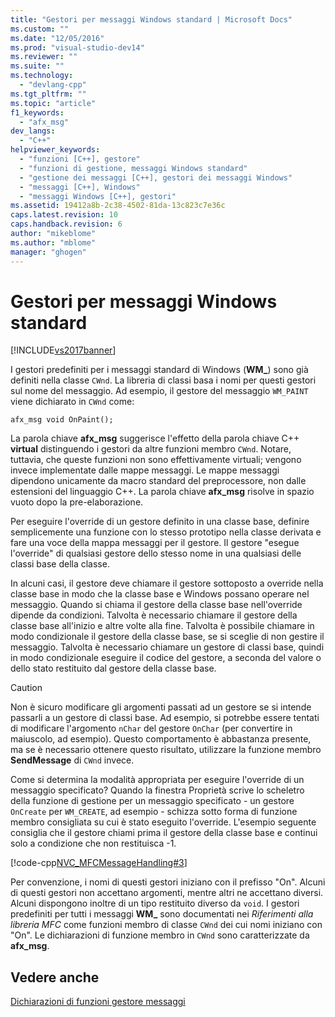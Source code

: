 ```yaml
---
title: "Gestori per messaggi Windows standard | Microsoft Docs"
ms.custom: ""
ms.date: "12/05/2016"
ms.prod: "visual-studio-dev14"
ms.reviewer: ""
ms.suite: ""
ms.technology: 
  - "devlang-cpp"
ms.tgt_pltfrm: ""
ms.topic: "article"
f1_keywords: 
  - "afx_msg"
dev_langs: 
  - "C++"
helpviewer_keywords: 
  - "funzioni [C++], gestore"
  - "funzioni di gestione, messaggi Windows standard"
  - "gestione dei messaggi [C++], gestori dei messaggi Windows"
  - "messaggi [C++], Windows"
  - "messaggi Windows [C++], gestori"
ms.assetid: 19412a8b-2c38-4502-81da-13c823c7e36c
caps.latest.revision: 10
caps.handback.revision: 6
author: "mikeblome"
ms.author: "mblome"
manager: "ghogen"
---
```

# Gestori per messaggi Windows standard
[!INCLUDE[vs2017banner](../assembler/inline/includes/vs2017banner.md)]

I gestori predefiniti per i messaggi standard di Windows \(**WM\_**\) sono già definiti nella classe `CWnd`.  La libreria di classi basa i nomi per questi gestori sul nome del messaggio.  Ad esempio, il gestore del messaggio `WM_PAINT` viene dichiarato in `CWnd` come:  
  
 `afx_msg void OnPaint();`  
  
 La parola chiave **afx\_msg** suggerisce l'effetto della parola chiave C\+\+ **virtual** distinguendo i gestori da altre funzioni membro `CWnd`.  Notare, tuttavia, che queste funzioni non sono effettivamente virtuali; vengono invece implementate dalle mappe messaggi.  Le mappe messaggi dipendono unicamente da macro standard del preprocessore, non dalle estensioni del linguaggio C\+\+.  La parola chiave **afx\_msg** risolve in spazio vuoto dopo la pre\-elaborazione.  
  
 Per eseguire l'override di un gestore definito in una classe base, definire semplicemente una funzione con lo stesso prototipo nella classe derivata e fare una voce della mappa messaggi per il gestore.  Il gestore "esegue l'override" di qualsiasi gestore dello stesso nome in una qualsiasi delle classi base della classe.  
  
 In alcuni casi, il gestore deve chiamare il gestore sottoposto a override nella classe base in modo che la classe base e Windows possano operare nel messaggio.  Quando si chiama il gestore della classe base nell'override dipende da condizioni.  Talvolta è necessario chiamare il gestore della classe base all'inizio e altre volte alla fine.  Talvolta è possibile chiamare in modo condizionale il gestore della classe base, se si sceglie di non gestire il messaggio.  Talvolta è necessario chiamare un gestore di classi base, quindi in modo condizionale eseguire il codice del gestore, a seconda del valore o dello stato restituito dal gestore della classe base.  
  
> [!CAUTION]
>  Non è sicuro modificare gli argomenti passati ad un gestore se si intende passarli a un gestore di classi base.  Ad esempio, si potrebbe essere tentati di modificare l'argomento `nChar` del gestore `OnChar` \(per convertire in maiuscolo, ad esempio\).  Questo comportamento è abbastanza presente, ma se è necessario ottenere questo risultato, utilizzare la funzione membro **SendMessage** di `CWnd` invece.  
  
 Come si determina la modalità appropriata per eseguire l'override di un messaggio specificato?  Quando la finestra Proprietà scrive lo scheletro della funzione di gestione per un messaggio specificato \- un gestore `OnCreate` per `WM_CREATE`, ad esempio \- schizza sotto forma di funzione membro consigliata su cui è stato eseguito l'override.  L'esempio seguente consiglia che il gestore chiami prima il gestore della classe base e continui solo a condizione che non restituisca \-1.  
  
 [!code-cpp[NVC_MFCMessageHandling#3](../mfc/codesnippet/CPP/handlers-for-standard-windows-messages_1.cpp)]  
  
 Per convenzione, i nomi di questi gestori iniziano con il prefisso "On". Alcuni di questi gestori non accettano argomenti, mentre altri ne accettano diversi.  Alcuni dispongono inoltre di un tipo restituito diverso da `void`.  I gestori predefiniti per tutti i messaggi **WM\_** sono documentati nei *Riferimenti alla libreria MFC* come funzioni membro di classe `CWnd` dei cui nomi iniziano con "On". Le dichiarazioni di funzione membro in `CWnd` sono caratterizzate da **afx\_msg**.  
  
## Vedere anche  
 [Dichiarazioni di funzioni gestore messaggi](../mfc/declaring-message-handler-functions.md)